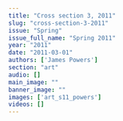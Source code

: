 ```yaml
---
title: "Cross section 3, 2011"
slug: "cross-section-3-2011"
issue: "Spring"
issue_full_name: "Spring 2011"
year: "2011"
date: "2011-03-01"
authors: ['James Powers']
section: "art"
audio: []
main_image: ""
banner_image: ""
images: ['art_s11_powers']
videos: []
---
```

